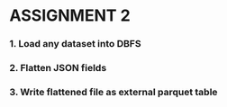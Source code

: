 # ASSIGNMENT 2

### 1. Load any dataset into DBFS 
### 2. Flatten JSON fields 
### 3. Write flattened file as external parquet table

